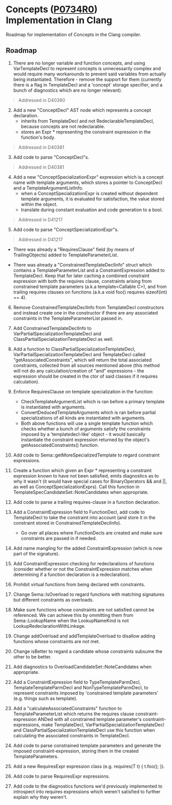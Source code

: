 # Concepts ([P0734R0][1]) Implementation in Clang
Roadmap for implementation of Concepts in the Clang compiler.

## Roadmap

1. There are no longer variable and function concepts, and using VarTemplateDecl to represent concepts is unnecessarily complex and would require many workarounds to prevent said variables from actually being instantiated.
   Therefore - remove the support for them (currently there is a flag in TemplateDecl and a 'concept' storage specifier, and a bunch of diagnostics which are no longer relevant).
> Addressed in D40380
   
2. Add a new "ConceptDecl" AST node which represents a concept declaration.
    - inherits from TemplateDecl and not RedeclarableTemplateDecl, because concepts are not redeclarable.
    - stores an Expr \* representing the constraint expression in the function's body.
> Addressed in D40381
   
3. Add code to parse "ConceptDecl"s.
> Addressed in D40381

4. Add a new "ConceptSpecializationExpr" expression which is a concept name with template arguments, which stores a pointer to ConceptDecl and a TemplateArgumentListInfo.
    - when a ConceptSpecializationExpr is created without dependent template arguments, it is evaluated for satisfaction, the value stored within the object.
    - translate during constant evaluation and code generation to a bool.
> Addressed in D41217
    
5. Add code to parse "ConceptSpecializationExpr"s.
> Addressed in D41217

-  There was already a "RequiresClause" field (by means of TrailingObjects) added to TemplateParameterList.
   
-  There was already a "ConstrainedTemplateDeclInfo" struct which contains a TemplateParameterList and a ConstraintExpression added to TemplateDecl. 
   Keep that for later caching a combined constraint expression with both the requires clause, constraints arising from constrained template parameters (a.k.a template\<Callable C\>), and from trailing requires clauses on functions (a.k.a void foo() requires sizeof(int) == 4). 
   
6. Remove ConstrainedTemplateDeclInfo from TemplateDecl constructors and instead create one in the constructor if there are any associated constraints in the TemplateParameterList passed in.
   
7. Add ConstrainedTemplateDeclInfo to VarPartialSpecializationTemplateDecl and ClassPartialSpecializationTemplateDecl as well.
   
8. Add a function to ClassPartialSpecializationTemplateDecl, VarPartialSpecializationTemplateDecl and TemplateDecl called 
   "getAssociatedConstraints", which will return the total associated constraints, collected from all sources mentioned above (this method will not do any calculation/creation of "and" expressions - the expression should be created in the ctor of said classes if it requires calculation).
   
9. Enforce RequiresClause on template specialization in the function: 
    - CheckTemplateArgumentList which is ran before a primary template is instantiated with arguments.
    - ConvertDeducedTemplateArguments which is ran before partial specializations of all kinds are instantiated with arguments.
    - Both above functions will use a single template function which checks whether a bunch of arguments satisfy the constraints imposed by a 'templatedecl-like' object - it would basically instantiate the constraint expression returned by the object's getAssociatedConstraints() function.
    
11. Add code to Sema::getMoreSpecializedTemplate to regard constraint expressions.
  
12. Create a function which given an Expr \* representing a constraint expression known to have not been satisfied, emits diagnostics as to why it wasn't (it would have special cases for BinaryOperators && and ||, as well as ConceptSpecializationExprs).
    Call this function in TemplateSpecCandidateSet::NoteCandidates when appropriate.
  
13. Add code to parse a trailing requires-clause in a function declaration.
   
14. Add a ConstraintExpression field to FunctionDecl, add code to TemplateDecl to take the constraint into account (and store it in the constraint stored in ConstrainedTemplateDeclInfo).
    - Go over all places where FunctionDecls are created and make sure constraints are passed in if needed.
  
15. Add name mangling for the added ConstraintExpression (which is now part of the signature).
 
16. Add ConstraintExpression checking for redeclarations of functions (consider whether or not the ConstraintExpression matches when determining if a function declaration is a redeclaration).
 
17. Prohibit virtual functions from being declared with constraints.
 
18. Change Sema::IsOverload to regard functions with matching signatures but different constraints as overloads.
    
19. Make sure functions whose constraints are not satisfied cannot be referenced. We can achieve this by ommitting them from Sema::LookupName when the LookupNameKind is not LookupRedeclarationWithLinkage.
    
20. Change addOverload and addTemplateOverload to disallow adding functions whose constraints are not met.
    
21. Change isBetter to regard a candidate whose constraints subsume the other to be better.

22. Add diagnostics to OverloadCandidateSet::NoteCandidates when appropriate.
 
23. Add a ConstraintExpression field to TypeTemplateParmDecl, TemplateTemplateParmDecl and NonTypeTemplateParmDecl, to represent constraints imposed by 'constrained template parameters' (e.g. things such as template<Callable C>).
    
24. Add a "calculateAssociatedConstraints" function to TemplateParameterList  which returns the requires clause constraint-expression ANDed with all constrained template parameter's cosntraint-expressions, make TemplateDecl, VarPartialSpecializationTemplateDecl and     ClassPartialSpecializationTemplateDecl use this function when calculating the associated constraints in TemplateDecl.
    
25. Add code to parse constrained template parameters and generate the imposed constraint-expression, storing them in the created 
    TemplateParameters.
  
26. Add a new RequiresExpr expression class (e.g. requires(T t) { t.foo(); }).

27. Add code to parse RequiresExpr expressions.

28. Add code to the diagnostics functions we'd previously implemented to introspect into requires expressions which weren't satisfied to further explain why they weren't.

[1]: http://www.open-std.org/jtc1/sc22/wg21/docs/papers/2017/p0734r0.pdf
